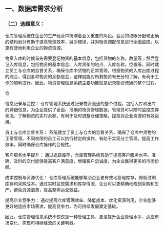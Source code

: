 ## 一、数据库需求分析

### （二）选题意义：

仓库管理系统在企业的生产经营中扮演着至关重要的角色。合适的权限分配和正确的结构划分有助于提高管理效率、减少错误，并对物资调配信息进行全面监控，以更有效地利用企业的物资资源。

物资入库的时候首先需要登记物资的基本信息，包括货物的名称，数量等；然后登记入库信息，包括物资的基本信息、入库货架的地点、入库名称，位置等，同时建立员工与仓库的监督关系，确保仓库中货物的正常管理。根据物资的入库出库过程的综合，得到各种物资的余额信息，这样就能对所剩物资有充分的了解，有利于工作的顺利进行。因此，物资管理信息系统主要功能就是记录物资流通的整个过程。



仓

信息记录与监控： 仓库管理系统通过记录物资流通的整个过程，包括入库和出库的详细信息，为企业提供了全面、准确的物资管理数据。管理员可以随时监控库存状况，了解物资的实时余额，有利于及时调整仓储策略，提高对企业资源的有效运用。

员工与仓库监督关系： 系统建立了员工与仓库的监督关系，确保了仓库中货物的正常管理。不同权限的员工可以执行特定的操作，有助于实现分工管理，提高工作效率，同时确保仓库操作的合规性。

客户服务水平提升： 通过追踪库存，仓库管理系统有助于提高客户服务水平。准确、及时的交付能够提高客户满意度，增强客户忠诚度，为企业赢得更多的市场份额。

成本控制与资源优化： 仓库管理系统能够帮助企业更有效地管理库存，降低过剩库存和采购成本。通过实时监控需求和库存情况，企业可以更精确地规划采购和生产，避免资源浪费，提高整体运营效益。

提高企业竞争力： 通过提高仓库管理效率、降低成本、优化资源利用，企业能够更好地适应市场需求，提高竞争力，为可持续发展奠定基础。

因此，仓库管理信息系统不仅仅是一种管理工具，更是提升企业管理水平、适应市场变化、实现可持续经营的关键利器。